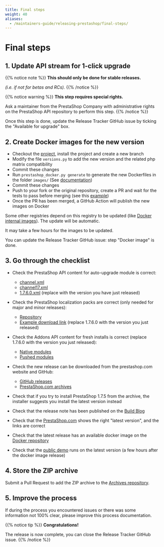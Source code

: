 ```yaml
---
title: Final steps
weight: 40
aliases:
  - /maintainers-guide/releasing-prestashop/final-steps/
---
```


# Final steps

## 1. Update API stream for 1-click upgrade

{{% notice note %}}
**This should only be done for stable releases.**

_(i.e. if not for betas and RCs)._
{{% /notice %}}

{{% notice warning %}}
**This step requires special rights.**

Ask a maintainer from the PrestaShop Company with administrative rights on the PrestaShop API repository to perform this step.
{{% /notice %}}

Once this step is done, update the Release Tracker GitHub issue by ticking the "Available for upgrade" box.

## 2. Create Docker images for the new version

* Checkout the [project][docker-repository], install the project and create a new branch
* Modify the file `versions.py` to add the new version and the related php matrix compatibility
* Commit these changes
* Run `prestashop_docker.py generate` to generate the new Dockerfiles in the folder `images/` (See [documentation][docker-generate-doc])
* Commit these changes
* Push to your fork or the original repository, create a PR and wait for the tests to pass before merging (see this [example][docker-release-pr-example])
* Once the PR has been merged, a GitHub Action will publish the new images on Docker

Some other registries depend on this registry to be updated (like [Docker internal images](https://hub.docker.com/r/prestashop/docker-internal-images)). The update will be automatic.

It may take a few hours for the images to be updated.

You can update the Release Tracker GitHub issue: step "Docker image" is done.

## 3. Go through the checklist

* Check the PrestaShop API content for auto-upgrade module is correct:
   
   - [channel.xml](https://api.prestashop.com/xml/channel.xml)
   - [channel17.xml](https://api.prestashop.com/xml/channel17.xml)
   - [1.7.6.0.xml](https://api.prestashop.com/xml/md5/1.7.6.0.xml) (replace with the version you have just released)

* Check the PrestaShop localization packs are correct (only needed for major and minor releases):

   - [Repository](https://github.com/PrestaShop/TranslationFiles/tree/master/1.7/translations/)
   - [Example download link](http://i18n.prestashop.com/translations/1.7.6.0/es-ES/es-ES.zip) (replace 1.7.6.0 with the version you just released)

* Check the Addons API content for fresh installs is correct (replace 1.7.6.0 with the version you just released):
   
    - [Native modules](http://api-addons.prestashop.com?format=json&iso_lang=en&iso_code=FR&version=1.7.6.0&method=listing&action=native)
    - [Pushed modules](http://api-addons.prestashop.com?format=json&iso_lang=en&iso_code=FR&version=1.7.6.0&method=listing&action=install-modules)

* Check the new release can be downloaded from the prestashop.com website and GitHub:

    - [GitHub releases](https://github.com/PrestaShop/PrestaShop/releases)
    - [PrestaShop.com archives](https://www.prestashop.com/en/previous-versions)

* Check that if you try to install PrestaShop 1.7.5 from the archive, the installer suggests you install the latest version instead
* Check that the release note has been published on the [Build Blog](https://build.prestashop-project.org)
* Check that the [PrestaShop.com](https://www.prestashop.com) shows the right "latest version", and the links are correct
* Check that the latest release has an available docker image on the [Docker repository][docker-repository]
* Check that the [public demo](https://demo.prestashop.com) runs on the latest version (a few hours after the docker image release)

## 4. Store the ZIP archive

Submit a Pull Request to add the ZIP archive to the [Archives repository](https://github.com/PrestaShop/zip-archives).

## 5. Improve the process

If during the process you encountered issues or there was some information not 100% clear, please improve this process documentation.


{{% notice tip %}}
**Congratulations!**

The release is now complete, you can close the Release Tracker GitHub issue.
{{% /notice %}}

[docker-repository]: https://github.com/PrestaShop/docker
[docker-hub-prestashop]: https://hub.docker.com/r/prestashop/prestashop/
[docker-release-pr-example]: https://github.com/PrestaShop/docker/pull/287
[docker-generate-doc]: https://github.com/PrestaShop/docker/blob/master/HOW-TO-USE.md
